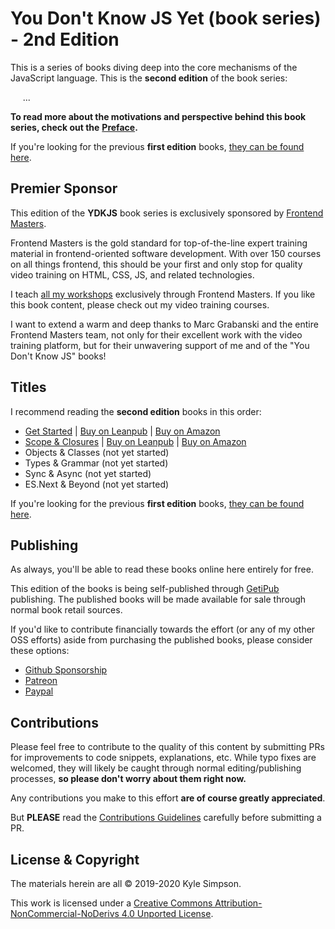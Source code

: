 # You Don't Know JS Yet \(book series\) - 2nd Edition

This is a series of books diving deep into the core mechanisms of the JavaScript language. This is the **second edition** of the book series:

     ...

**To read more about the motivations and perspective behind this book series, check out the** [**Preface**](preface.md)**.**

If you're looking for the previous **first edition** books, [they can be found here](https://github.com/getify/You-Dont-Know-JS/blob/1st-ed/README.md).

## Premier Sponsor

This edition of the **YDKJS** book series is exclusively sponsored by [Frontend Masters](https://frontendmasters.com).

Frontend Masters is the gold standard for top-of-the-line expert training material in frontend-oriented software development. With over 150 courses on all things frontend, this should be your first and only stop for quality video training on HTML, CSS, JS, and related technologies.

I teach [all my workshops](https://frontendmasters.com/kyle-simpson) exclusively through Frontend Masters. If you like this book content, please check out my video training courses.

I want to extend a warm and deep thanks to Marc Grabanski and the entire Frontend Masters team, not only for their excellent work with the video training platform, but for their unwavering support of me and of the "You Don't Know JS" books!

## Titles

I recommend reading the **second edition** books in this order:

* [Get Started](get-started/) \| [Buy on Leanpub](https://leanpub.com/ydkjsy-get-started) \| [Buy on Amazon](https://www.amazon.com/dp/B084BNMN7T)
* [Scope & Closures](scope-closures/) \| [Buy on Leanpub](https://leanpub.com/ydkjsy-scope-closures) \| [Buy on Amazon](https://www.amazon.com/dp/B08634PZ3N)
* Objects & Classes \(not yet started\)
* Types & Grammar \(not yet started\)
* Sync & Async \(not yet started\)
* ES.Next & Beyond \(not yet started\)

If you're looking for the previous **first edition** books, [they can be found here](https://github.com/getify/You-Dont-Know-JS/blob/1st-ed/README.md).

## Publishing

As always, you'll be able to read these books online here entirely for free.

This edition of the books is being self-published through [GetiPub](https://geti.pub) publishing. The published books will be made available for sale through normal book retail sources.

If you'd like to contribute financially towards the effort \(or any of my other OSS efforts\) aside from purchasing the published books, please consider these options:

* [Github Sponsorship](https://github.com/users/getify/sponsorship)
* [Patreon](https://www.patreon.com/getify)
* [Paypal](https://www.paypal.me/getify)

## Contributions

Please feel free to contribute to the quality of this content by submitting PRs for improvements to code snippets, explanations, etc. While typo fixes are welcomed, they will likely be caught through normal editing/publishing processes, **so please don't worry about them right now.**

Any contributions you make to this effort **are of course greatly appreciated**.

But **PLEASE** read the [Contributions Guidelines](contributing.md) carefully before submitting a PR.

## License & Copyright

The materials herein are all © 2019-2020 Kyle Simpson.

  
This work is licensed under a [Creative Commons Attribution-NonCommercial-NoDerivs 4.0 Unported License](http://creativecommons.org/licenses/by-nc-nd/4.0/).

